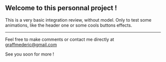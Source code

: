 ## Welcome to this personnal project ! 

This is a very basic integration review, without model. Only to test some animations, like the header one or some cools buttons effects. 

----

Feel free to make comments or contact me directly at graffmederic@gmail.com

See you soon for more ! 